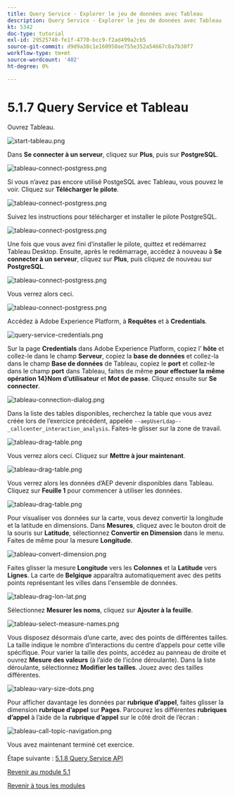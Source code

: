```yaml
---
title: Query Service - Explorer le jeu de données avec Tableau
description: Query Service - Explorer le jeu de données avec Tableau
kt: 5342
doc-type: tutorial
exl-id: 29525740-fe1f-4770-bcc9-f2ad499a2cb5
source-git-commit: d9d9a38c1e160950ae755e352a54667c8a7b30f7
workflow-type: tm+mt
source-wordcount: '402'
ht-degree: 0%

---
```


# 5.1.7 Query Service et Tableau

Ouvrez Tableau.

![start-tableau.png](./images/starttableau.png)

Dans **Se connecter à un serveur**, cliquez sur **Plus**, puis sur **PostgreSQL**.

![tableau-connect-postgress.png](./images/tableauconnectpostgress.png)

Si vous n’avez pas encore utilisé PostgeSQL avec Tableau, vous pouvez le voir. Cliquez sur **Télécharger le pilote**.

![tableau-connect-postgress.png](./images/tableauconnectpostgress1.png)

Suivez les instructions pour télécharger et installer le pilote PostgreSQL.

![tableau-connect-postgress.png](./images/tableauconnectpostgress2.png)

Une fois que vous avez fini d’installer le pilote, quittez et redémarrez Tableau Desktop. Ensuite, après le redémarrage, accédez à nouveau à **Se connecter à un serveur**, cliquez sur **Plus**, puis cliquez de nouveau sur **PostgreSQL**.

![tableau-connect-postgress.png](./images/tableauconnectpostgress.png)

Vous verrez alors ceci.

![tableau-connect-postgress.png](./images/tableauconnectpostgress3.png)

Accédez à Adobe Experience Platform, à **Requêtes** et à **Credentials**.

![query-service-credentials.png](./images/queryservicecredentials.png)

Sur la page **Credentials** dans Adobe Experience Platform, copiez l’ **hôte** et collez-le dans le champ **Serveur**, copiez la **base de données** et collez-la dans le champ **Base de données** de Tableau, copiez le **port** et collez-le dans le champ **port** dans Tableau, faites de même **pour effectuer la même opération  14&rbrace;Nom d’utilisateur** et **Mot de passe**. Cliquez ensuite sur **Se connecter**.

![tableau-connection-dialog.png](./images/tableauconnectiondialog.png)

Dans la liste des tables disponibles, recherchez la table que vous avez créée lors de l’exercice précédent, appelée `--aepUserLdap--_callcenter_interaction_analysis`. Faites-le glisser sur la zone de travail.

![tableau-drag-table.png](./images/tableaudragtable.png)

Vous verrez alors ceci. Cliquez sur **Mettre à jour maintenant**.

![tableau-drag-table.png](./images/tableaudragtable1.png)

Vous verrez alors les données d’AEP devenir disponibles dans Tableau. Cliquez sur **Feuille 1** pour commencer à utiliser les données.

![tableau-drag-table.png](./images/tableaudragtable2.png)

Pour visualiser vos données sur la carte, vous devez convertir la longitude et la latitude en dimensions. Dans **Mesures**, cliquez avec le bouton droit de la souris sur **Latitude**, sélectionnez **Convertir en Dimension** dans le menu. Faites de même pour la mesure **Longitude**.

![tableau-convert-dimension.png](./images/tableauconvertdimension.png)

Faites glisser la mesure **Longitude** vers les **Colonnes** et la **Latitude** vers **Lignes**. La carte de **Belgique** apparaîtra automatiquement avec des petits points représentant les villes dans l&#39;ensemble de données.

![tableau-drag-lon-lat.png](./images/tableaudraglonlat.png)

Sélectionnez **Mesurer les noms**, cliquez sur **Ajouter à la feuille**.

![tableau-select-measure-names.png](./images/selectmeasurenames.png)

Vous disposez désormais d’une carte, avec des points de différentes tailles. La taille indique le nombre d’interactions du centre d’appels pour cette ville spécifique. Pour varier la taille des points, accédez au panneau de droite et ouvrez **Mesure des valeurs** (à l’aide de l’icône déroulante). Dans la liste déroulante, sélectionnez **Modifier les tailles**. Jouez avec des tailles différentes.

![tableau-vary-size-dots.png](./images/tableauvarysizedots.png)

Pour afficher davantage les données par **rubrique d’appel**, faites glisser la dimension **rubrique d’appel** sur **Pages**. Parcourez les différentes **rubriques d’appel** à l’aide de la **rubrique d’appel** sur le côté droit de l’écran :

![tableau-call-topic-navigation.png](./images/tableaucalltopicnavigation.png)

Vous avez maintenant terminé cet exercice.

Étape suivante : [5.1.8 Query Service API](./ex8.md)

[Revenir au module 5.1](./query-service.md)

[Revenir à tous les modules](../../../overview.md)
